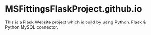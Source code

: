 # MSFittingsFlaskProject.github.io
This is a Flask Website project which is build by using Python, Flask &amp; Python MySQL connector.
